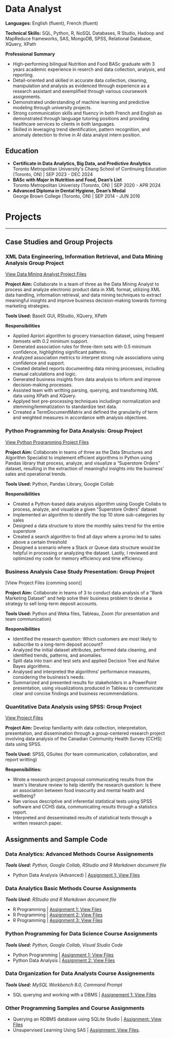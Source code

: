 # Data Analyst

**Languages:** English (fluent), French (fluent) <br />

**Technical Skills:** SQL, Python, R, NoSQL Databases, R Studio, Hadoop and MapReduce frameworks, SAS, MongoDB, SPSS, Relational Database,  XQuery, XPath  

**Professional Summary**
- High-performing bilingual Nutrition and Food BASc graduate with 3 years academic experience in reserch and data collection, analysis, and reporting.
- Detail-oriented and skilled in accurate data collection, cleaning, manipulation and analysis as evidenced through experience as a research assistant and exemplified through various coursework assignments.
- Demonstrated understanding of machine learning and predictive modeling through university projects.
- Strong communication skills and fluency in both French and English as demonstrated through language tutoring positions and providing healthcare services to clients in both languages.
- Skilled in leveraging trend identification, pattern recognition, and anomaly detection to thrive in AI data analyst intern position.

## Education
- **Certificate in Data Analytics, Big Data, and Predictive Analytics** <br />
  Toronto Metropolitan University's Chang School of Continuing Education (Toronto, ON) | SEP 2023 - DEC 2024 <br />
- **BASc with Major in Nutrition and Food, Dean’s List** <br />
  Toronto Metropolitan Univeristy (Toronto, ON) | SEP 2020 - APR 2024 <br />
- **Advanced Diploma in Dental Hygiene, Dean’s Medal** <br />
  George Brown College (Toronto, ON) | SEP 2014 - JUN 2016 <br />

# Projects
---
## Case Studies and Group Projects

### XML Data Engineering, Information Retrieval, and Data Mining Analysis Group Project 
[View Data Mining Analyst Project Files](https://github.com/stephbois/stephbois.github.io/tree/main/assets/projects/XML%20Data%20Engineering%2C%20Information%20Retrieval%2C%20and%20Data%20Mining%20Analysis%20Group%20Project) <br />

**Project Aim:** Collaborate in a team of three as the Data Mining Analyst to process and analyze electronic product data in XML format, utilizing XML data handling, information retrieval, and data mining techniques to extract meaningful insights and improve business decision-making towards forming marketing strategies. <br /> 

**Tools Used:** BaseX GUI, RStudio, XQuery, XPath <br />

**Responsibilities**
- Applied Apriori algorithm to grocery transaction dataset, using frequent itemsets with 0.2 minimum support.
- Generated association rules for three-item sets with 0.5 minimum confidence, highlighting significant patterns.
- Analyzed association metrics to interpret strong rule associations using confidence and support.
- Created detailed reports documenting data mining processes, including manual calculations and logic.
- Generated business insights from data analysis to inform and improve decision-making processes.
- Assisted team with writting parsing, querying, and transforming XML data using XPath and XQuery.
- Applyed text pre-processing techniques includingn normalization and stemming/lemmatization to standardize text data.
- Crreated a TermDocumentMatrix and defined the granularity of term and weighted measures in accordance with analysis objectives.


### Python Programming for Data Analysis: Group Project 
[View Python Programming Project Files](https://github.com/stephbois/stephbois.github.io/tree/main/assets/projects/Python%20Programming%20for%20Data%20Analysis%20Group%20Project) <br />

**Project Aim:** Collaborate in teams of three as the Data Structures and Algorithm Specialist to implement efficient algorithms in Python using Pandas library that process, analyze, and visualize a “Superstore Orders” dataset, resulting in the extraction of meaningful insights into the business’ sales and operational trends. <br /> 

**Tools Used:** Python, Pandas Library, Google Collab <br />

**Responsibilities**
- Created a Python-based data analysis algorithm using Google Collabs to process, analyze, and visualize a given "Superstore Orders" dataset
- Implemented an algorithm to identify the top 10 store sub-categories by sales
- Designed a data structure to store the monthly sales trend for the entire superstore
- Created a search algorithm to find all days where a promo led to sales above a certain threshold
- Designed a scenario where a Stack or Queue data structure would be helpful in processing or analyzing the dataset. Lastly, I reviewed and optimized my code for memory efficiency and time efficiency. 

### Business Analysis Case Study Presentation: Group Project 
[View Project Files (comming soon)] <br />

**Project Aim:** Collaborate in teams of 3 to conduct data analysis of a "Bank Marketing Dataset" and help solve their business problem to devise a strategy to sell long-term deposit accounts.  <br />

**Tools Used:** Python and Weka files, Tableau, Zoom (for presentation and team communication) <br />

**Responsibilities**
- Identified the research question: Which customers are most likely to subscribe to a long-term deposit account?
- Analyzed the initial dataset attributes, performed data cleaning, and identified trends, patterns, and anomalies.
- Split data into train and test sets and applied Decision Tree and Naïve Bayes algorithms.
- Analysed and interpreted the algorithms’ performance measures, considering the business’s needs.
- Summarized and presented results for stakeholders in a PowerPoint presentation, using visualizations produced in Tableau to communicate clear and concise findings and business recommendations. 

### Quantitative Data Analysis using SPSS: Group Project
[View Project Files](https://github.com/stephbois/stephbois.github.io/tree/main/assets/projects/spss) <br />

**Project Aim:** Develop familiarity with data collection, interpretation, presentation, and dissemination through a group-centered research project involving data analysis of the Canadian Community Health Survey (CCHS) data using SPSS. <br />

**Tools Used:** SPSS, GSuites (for team communication, collaboration, and report writting) <br />

**Responsibilities:**
- Wrote a research project proposal communicating results from the team's literature review to help identify the research question: Is there an association between food insecurity and mental health and wellbeing? 
- Ran various descriptive and inferential statistical tests using SPSS software and CCHS data, communicating results through a statistics report.
- Interpreted and desseminated results of statistical tests through a written research paper.

## Assignments and Sample Code
### Data Analytics: Advanced Methods Course Assignements
***Tools Used:*** *Python, Google Collab, RStudio and R Markdown document file* <br />
- Python Data Analysis (Advanced) | [Assignment 1: View Files]() <br />

### Data Analytics Basic Methods Course Assignments
***Tools Used:*** *RStudio and R Markdown document file* <br />
- R Programming | [Assignment 1: View Files](https://github.com/stephbois/stephbois.github.io/tree/main/assets/projects/r_programming/assignment_1) <br />
- R Programming | [Assignment 2: View Files](https://github.com/stephbois/stephbois.github.io/tree/main/assets/projects/r_programming/assignment_2) <br />
- R Programming | [Assignment 3: View Files](https://github.com/stephbois/stephbois.github.io/tree/main/assets/projects/r_programming/assignment_3) <br />

### Python Programming for Data Science Course Assignments 
***Tools Used:*** *Python, Google Collab, Visual Studio Code* <br />
- Python Programming | [Assignment 1: View Files](https://github.com/stephbois/stephbois.github.io/tree/main/assets/projects/python/assignment_1) <br />
- Python Data Analysis | [Assignment 2: View Files](https://github.com/stephbois/stephbois.github.io/tree/main/assets/projects/python/assignment_2) <br />

### Data Organization for Data Analysts Course Assignements
***Tools Used:*** *MySQL Workbench 8.0, Command Prompt* <br />
- SQL querying and working with a DBMS | [Assignement 1: View Files]()

### Other Programming Samples and Course Assignments 
- Querying an RDBMS database using SQLite Studio | [Assignment: View Files](https://github.com/stephbois/stephbois.github.io/tree/main/assets/projects/SQLite_Studio)  <br />
- Unsupervised Learning Using SAS | [Assignment: View Files](https://github.com/stephbois/stephbois.github.io/tree/main/assets/projects/SAS). <br /> 

